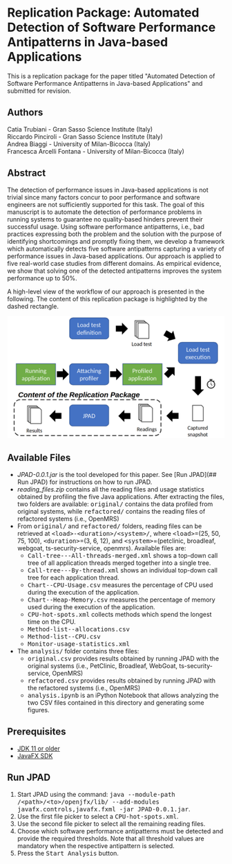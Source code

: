 # Replication Package: Automated Detection of Software Performance Antipatterns in Java-based Applications

This is a replication package for the paper titled "Automated Detection of Software Performance Antipatterns in Java-based Applications" and submitted for revision.



## Authors
Catia Trubiani - Gran Sasso Science Institute (Italy)<br/>Riccardo Pinciroli - Gran Sasso Science Institute (Italy)<br/>Andrea Biaggi - University of Milan-Bicocca (Italy)<br/>Francesca Arcelli Fontana - University of Milan-Bicocca (Italy)



## Abstract
The detection of performance issues in Java-based applications is not trivial since many factors concur to poor performance and software engineers are not sufficiently supported for this task.
The goal of this manuscript is to automate the detection of performance problems in running systems to guarantee no quality-based hinders prevent their successful usage.
Using software performance antipatterns, i.e., bad practices expressing both the problem and the solution with the purpose of identifying shortcomings and promptly fixing them, we develop a framework which automatically detects five software antipatterns capturing a variety of performance issues in Java-based applications.
Our approach is applied to five real-world case studies from different domains. As empirical evidence, we show that solving one of the detected antipatterns improves the system performance up to 50%.

A high-level view of the workflow of our approach is presented in the following. The content of this replication package is highlighted by the dashed rectangle.

![High-level workflow of our approach](https://github.com/rickypinci/jpad-replication/blob/main/resources/pad-workflow.png?raw=true)



## Available Files
- *JPAD-0.0.1.jar* is the tool developed for this paper. See [Run JPAD](## Run JPAD) for instructions on how to run JPAD.
- *reading_files.zip* contains all the reading files and usage statistics obtained by profiling the five Java applications. After extracting the files, two folders are available: <tt>original/</tt> contains the data profiled from original systems, while <tt>refactored/</tt> contains the reading files of refactored systems (i.e., OpenMRS)
- From <tt>original/</tt> and <tt>refactored/</tt> folders, reading files can be retrieved at <tt>\<load\>-\<duration\>/\<system\>/</tt>, where <tt>\<load\></tt>=(25, 50, 75, 100), <tt>\<duration\></tt>=(3, 6, 12), and <tt>\<system\></tt>=(petclinic, broadleaf, webgoat, ts-security-service, openmrs). Available files are:
	- <tt>Call-tree---All-threads-merged.xml</tt> shows a top-down call tree of all application threads merged together into a single tree.
	- <tt>Call-tree---By-thread.xml</tt> shows an individual top-down call tree for each application thread.
	- <tt>Chart--CPU-Usage.csv</tt> measures the percentage of CPU used during the execution of the application.
	- <tt>Chart--Heap-Memory.csv</tt> measures the percentage of memory used during the execution of the application.
	- <tt>CPU-hot-spots.xml</tt> collects methods which spend the longest time on the CPU.
	- <tt>Method-list--allocations.csv</tt>
	- <tt>Method-list--CPU.csv</tt>
	- <tt>Monitor-usage-statistics.xml</tt>
- The <tt>analysis/</tt> folder contains three files:
	- <tt>original.csv</tt> provides results obtained by running JPAD with the original systems (i.e., PetClinic, Broadleaf, WebGoat, ts-security-service, OpenMRS)
	- <tt>refactored.csv</tt> provides results obtained by running JPAD with the refactored systems (i.e., OpenMRS)
	- <tt>analysis.ipynb</tt> is an iPython Notebook that allows analyzing the two CSV files contained in this directory and generating some figures.



## Prerequisites
- [JDK 11 or older](https://www.oracle.com/java/technologies/javase-jdk11-downloads.html)
- [JavaFX SDK](https://gluonhq.com/products/javafx/)
<!--- To profile each system while running load tests, it is also necessary to download:-->
<!--	- [YourKit](https://www.yourkit.com/java/profiler/features/)-->
<!--	- [Locust](https://locust.io/)-->
<!--	- The five Java-based applications analyzed in the paper:-->
<!--		- [PetClinic](https://github.com/spring-projects/spring-petclinic)-->
<!--		- [Broadleaf](https://github.com/BroadleafCommerce/DemoSite)-->
<!--		- [WebGoat](https://github.com/WebGoat/WebGoat)-->
<!--		- [TrainTicket](https://github.com/FudanSELab/train-ticket)-->
<!--		- [OpenMRS](https://github.com/openmrs/openmrs-core)-->



## Run JPAD
1) Start JPAD using the command: <tt>java --module-path /\<path\>/\<to\>/openjfx/lib/ --add-modules javafx.controls,javafx.fxml -jar JPAD-0.0.1.jar</tt>.
2) Use the first file picker to select a <tt>CPU-hot-spots.xml</tt>.
3) Use the second file picker to select all the remaining reading files.
4) Choose which software performance antipatterns must be detected and provide the required thresholds. Note that all threshold values are mandatory when the respective antipattern is selected.
5) Press the <tt>Start Analysis</tt> button.

